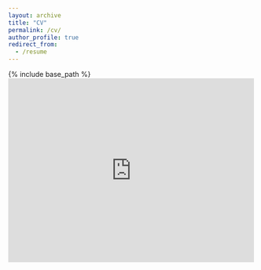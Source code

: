 ```yaml
---
layout: archive
title: "CV"
permalink: /cv/
author_profile: true
redirect_from:
  - /resume
---
```


{% include base_path %}
<embed src="https://drive.google.com/viewerng/viewer?embedded=true&url=https://mjboos.github.io/files/moritzboos_cv.pdf" width="500" height="375">
